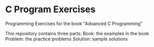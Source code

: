 C Program Exercises
================

Programming Exercises for the book "Advanced C Programming"

This repository contains three parts:
Book: the examples in the book
Problem: the practice problems
Solution: sample solutions
